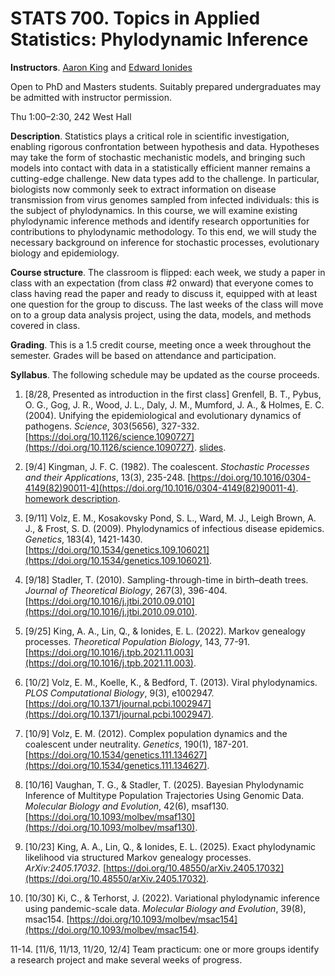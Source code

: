 # STATS 700. Topics in Applied Statistics: Phylodynamic Inference

__Instructors__. [Aaron King](https://kinglab.eeb.lsa.umich.edu/king) and [Edward Ionides](https://ionides.github.io/)

Open to PhD and Masters students. Suitably prepared undergraduates may be admitted with instructor permission.

Thu 1:00&ndash;2:30, 242 West Hall
<!--
in 453 West Hall. If enrollment requires, we will move to a larger location. 
-->

__Description__. Statistics plays a critical role in scientific investigation, enabling rigorous confrontation between hypothesis and data.  Hypotheses may take the form of stochastic mechanistic models, and bringing such models into contact with data in a statistically efficient manner remains a cutting-edge challenge.  New data types add to the challenge.  In particular, biologists now commonly seek to extract information on disease transmission from virus genomes sampled from infected individuals: this is the subject of phylodynamics.  In this course, we will examine existing phylodynamic inference methods and identify research opportunities for contributions to phylodynamic methodology. To this end, we will study the necessary background on inference for stochastic processes, evolutionary biology and epidemiology.

__Course structure__. The classroom is flipped: each week, we study a paper in class with an expectation (from class #2 onward) that everyone comes to class having read the paper and ready to discuss it, equipped with at least one question for the group to discuss. The last weeks of the class will move on to a group data analysis project, using the data, models, and methods covered in class. 

__Grading__. This is a 1.5 credit course, meeting once a week throughout the semester. Grades will be based on attendance and participation.

__Syllabus__. The following schedule may be updated as the course proceeds.

1. [8/28, Presented as introduction in the first class] Grenfell, B. T., Pybus, O. G., Gog, J. R., Wood, J. L., Daly, J. M., Mumford, J. A., & Holmes, E. C. (2004). Unifying the epidemiological and evolutionary dynamics of pathogens. _Science_, 303(5656), 327-332. [https://doi.org/10.1126/science.1090727](https://doi.org/10.1126/science.1090727). [slides](01/slides.pdf).

2. [9/4] Kingman, J. F. C. (1982). The coalescent. _Stochastic Processes and their Applications_, 13(3), 235-248. [https://doi.org/10.1016/0304-4149(82)90011-4](https://doi.org/10.1016/0304-4149(82)90011-4). [homework description](02).

3. [9/11] Volz, E. M., Kosakovsky Pond, S. L., Ward, M. J., Leigh Brown, A. J., & Frost, S. D. (2009). Phylodynamics of infectious disease epidemics. _Genetics_, 183(4), 1421-1430. [https://doi.org/10.1534/genetics.109.106021](https://doi.org/10.1534/genetics.109.106021).

4. [9/18] Stadler, T. (2010). Sampling-through-time in birth–death trees. _Journal of Theoretical Biology_, 267(3), 396-404. [https://doi.org/10.1016/j.jtbi.2010.09.010](https://doi.org/10.1016/j.jtbi.2010.09.010).

5. [9/25] King, A. A., Lin, Q., & Ionides, E. L. (2022). Markov genealogy processes. _Theoretical Population Biology_, 143, 77-91. [https://doi.org/10.1016/j.tpb.2021.11.003](https://doi.org/10.1016/j.tpb.2021.11.003).

6. [10/2] Volz, E. M., Koelle, K., & Bedford, T. (2013). Viral phylodynamics. _PLOS Computational Biology_, 9(3), e1002947. [https://doi.org/10.1371/journal.pcbi.1002947](https://doi.org/10.1371/journal.pcbi.1002947).

7. [10/9] Volz, E. M. (2012). Complex population dynamics and the coalescent under neutrality. _Genetics_, 190(1), 187-201. [https://doi.org/10.1534/genetics.111.134627](https://doi.org/10.1534/genetics.111.134627).

8. [10/16] Vaughan, T. G., & Stadler, T. (2025). Bayesian Phylodynamic Inference of Multitype Population Trajectories Using Genomic Data. _Molecular Biology and Evolution_, 42(6), msaf130. [https://doi.org/10.1093/molbev/msaf130](https://doi.org/10.1093/molbev/msaf130).

9. [10/23] King, A. A., Lin, Q., & Ionides, E. L. (2025). Exact phylodynamic likelihood via structured Markov genealogy processes. _ArXiv:2405.17032_. [https://doi.org/10.48550/arXiv.2405.17032](https://doi.org/10.48550/arXiv.2405.17032).

10. [10/30] Ki, C., & Terhorst, J. (2022). Variational phylodynamic inference using pandemic-scale data. _Molecular Biology and Evolution_, 39(8), msac154. [https://doi.org/10.1093/molbev/msac154](https://doi.org/10.1093/molbev/msac154).

11-14. [11/6, 11/13, 11/20, 12/4] Team practicum: one or more groups identify a research project and make several weeks of progress.

